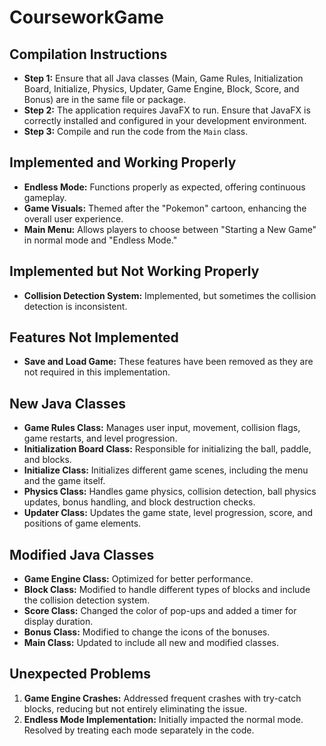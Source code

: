 # CourseworkGame

## Compilation Instructions
- **Step 1:** Ensure that all Java classes (Main, Game Rules, Initialization Board, Initialize, Physics, Updater, Game Engine, Block, Score, and Bonus) are in the same file or package.
- **Step 2:** The application requires JavaFX to run. Ensure that JavaFX is correctly installed and configured in your development environment.
- **Step 3:** Compile and run the code from the `Main` class.

## Implemented and Working Properly
- **Endless Mode:** Functions properly as expected, offering continuous gameplay.
- **Game Visuals:** Themed after the "Pokemon" cartoon, enhancing the overall user experience.
- **Main Menu:** Allows players to choose between "Starting a New Game" in normal mode and "Endless Mode."

## Implemented but Not Working Properly
- **Collision Detection System:** Implemented, but sometimes the collision detection is inconsistent.

## Features Not Implemented
- **Save and Load Game:** These features have been removed as they are not required in this implementation.

## New Java Classes
- **Game Rules Class:** Manages user input, movement, collision flags, game restarts, and level progression.
- **Initialization Board Class:** Responsible for initializing the ball, paddle, and blocks.
- **Initialize Class:** Initializes different game scenes, including the menu and the game itself.
- **Physics Class:** Handles game physics, collision detection, ball physics updates, bonus handling, and block destruction checks.
- **Updater Class:** Updates the game state, level progression, score, and positions of game elements.

## Modified Java Classes
- **Game Engine Class:** Optimized for better performance.
- **Block Class:** Modified to handle different types of blocks and include the collision detection system.
- **Score Class:** Changed the color of pop-ups and added a timer for display duration.
- **Bonus Class:** Modified to change the icons of the bonuses.
- **Main Class:** Updated to include all new and modified classes.

## Unexpected Problems
1. **Game Engine Crashes:** Addressed frequent crashes with try-catch blocks, reducing but not entirely eliminating the issue.
2. **Endless Mode Implementation:** Initially impacted the normal mode. Resolved by treating each mode separately in the code.